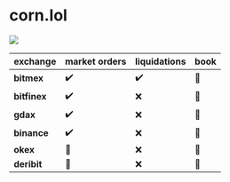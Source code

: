 # corn.lol


![](https://i.imgur.com/lkvhC0u.png)


exchange | market orders | liquidations | book
-------- | ----------- | ------ | -------
**bitmex** | :heavy_check_mark: | :heavy_check_mark: |  :construction:
**bitfinex** | :heavy_check_mark: | :x: |  :construction:
**gdax** | :heavy_check_mark: | :x: |  :construction:
**binance** | :heavy_check_mark: | :x: |  :construction:
**okex** | :construction: | :x: |  :construction:
**deribit** | :construction: | :x: |  :construction:
